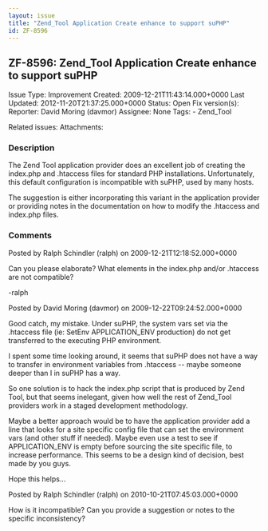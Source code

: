 ```yaml
---
layout: issue
title: "Zend_Tool Application Create enhance to support suPHP"
id: ZF-8596
---
```


ZF-8596: Zend\_Tool Application Create enhance to support suPHP
---------------------------------------------------------------

 Issue Type: Improvement Created: 2009-12-21T11:43:14.000+0000 Last Updated: 2012-11-20T21:37:25.000+0000 Status: Open Fix version(s): 
 Reporter:  David Moring (davmor)  Assignee:  None  Tags: - Zend\_Tool
 
 Related issues: 
 Attachments: 
### Description

The Zend Tool application provider does an excellent job of creating the index.php and .htaccess files for standard PHP installations. Unfortunately, this default configuration is incompatible with suPHP, used by many hosts.

The suggestion is either incorporating this variant in the application provider or providing notes in the documentation on how to modify the .htaccess and index.php files.

 

 

### Comments

Posted by Ralph Schindler (ralph) on 2009-12-21T12:18:52.000+0000

Can you please elaborate? What elements in the index.php and/or .htaccess are not compatible?

-ralph

 

 

Posted by David Moring (davmor) on 2009-12-22T09:24:52.000+0000

Good catch, my mistake. Under suPHP, the system vars set via the .htaccess file (ie: SetEnv APPLICATION\_ENV production) do not get transferred to the executing PHP environment.

I spent some time looking around, it seems that suPHP does not have a way to transfer in environment variables from .htaccess -- maybe someone deeper than I in suPHP has a way.

So one solution is to hack the index.php script that is produced by Zend Tool, but that seems inelegant, given how well the rest of Zend\_Tool providers work in a staged development methodology.

Maybe a better approach would be to have the application provider add a line that looks for a site specific config file that can set the environment vars (and other stuff if needed). Maybe even use a test to see if APPLICATION\_ENV is empty before sourcing the site specific file, to increase performance. This seems to be a design kind of decision, best made by you guys.

Hope this helps...

 

 

Posted by Ralph Schindler (ralph) on 2010-10-21T07:45:03.000+0000

How is it incompatible? Can you provide a suggestion or notes to the specific inconsistency?

 

 